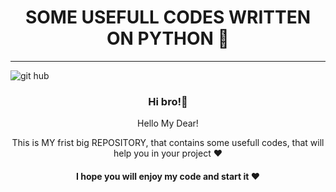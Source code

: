 <h1 align='center'> SOME USEFULL CODES WRITTEN ON PYTHON 🐍 </h1>

<hr>

![git hub](https://user-images.githubusercontent.com/95010815/171026716-b76331d8-6a4a-4f26-8fba-74fa6bc2751f.png)

<h3 align='center'> Hi bro!👋 </h3>

<p align='center'> Hello My Dear! </p>
<p align='center'> This is MY frist big REPOSITORY, that contains some usefull codes, that will help you in your project ❤️ </p>

<h4 align='center'> I hope you will enjoy my code and start it ❤️ </h4>
